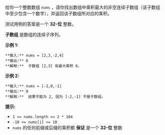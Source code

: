 给你一个整数数组 `nums` ，请你找出数组中乘积最大的非空连续子数组（该子数组中至少包含一个数字），并返回该子数组所对应的乘积。

测试用例的答案是一个  **32-位** 整数。

**子数组** 是数组的连续子序列。



**示例 1:**

    
    
    **输入:** nums = [2,3,-2,4]
    **输出:** 6
    **解释:**  子数组 [2,3] 有最大乘积 6。
    

**示例 2:**

    
    
    **输入:** nums = [-2,0,-1]
    **输出:** 0
    **解释:**  结果不能为 2, 因为 [-2,-1] 不是子数组。



**提示:**

  * `1 <= nums.length <= 2 * 104`
  * `-10 <= nums[i] <= 10`
  * `nums` 的任何前缀或后缀的乘积都 **保证**  是一个 **32-位** 整数

